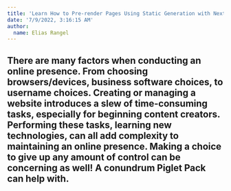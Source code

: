 ```yaml
---
title: 'Learn How to Pre-render Pages Using Static Generation with Next.js'
date: '7/9/2022, 3:16:15 AM'
author:
  name: Elias Rangel
---
```


## There are many factors when conducting an online presence. From choosing browsers/devices, business software choices, to username choices. Creating or managing a website introduces a slew of time-consuming tasks, especially for beginning content creators. Performing these tasks, learning new technologies, can all add complexity to maintaining an online presence. Making a choice to give up any amount of control can be concerning as well! A conundrum Piglet Pack can help with.
